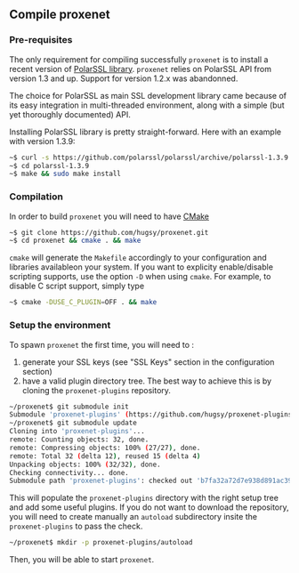 ## Compile proxenet

### Pre-requisites
The only requirement for compiling successfully `proxenet` is to install a recent version of [PolarSSL library](https://polarssl.org/source-code). `proxenet` relies on PolarSSL API from version 1.3 and up. Support for version 1.2.x was abandonned.

The choice for PolarSSL as main SSL development library came because of its easy integration in multi-threaded environment, along with a simple (but yet thoroughly documented) API.

Installing PolarSSL library is pretty straight-forward. Here with an example with version 1.3.9:
``` bash
~$ curl -s https://github.com/polarssl/polarssl/archive/polarssl-1.3.9.tar.gz | tar xfz -
~$ cd polarssl-1.3.9
~$ make && sudo make install
```

### Compilation
In order to build `proxenet` you will need to have [CMake](http://www.cmake.org)

```bash
~$ git clone https://github.com/hugsy/proxenet.git
~$ cd proxenet && cmake . && make
```

`cmake` will generate the `Makefile` accordingly to your configuration and libraries availableon your system.
If you want to explicity enable/disable scripting supports, use the option `-D` when using `cmake`. For example, to disable C script support, simply type
```bash
~$ cmake -DUSE_C_PLUGIN=OFF . && make 
```

### Setup the environment

To spawn `proxenet` the first time, you will need to :

1. generate your SSL keys (see "SSL Keys" section in the configuration section)
2. have a valid plugin directory tree. The best way to achieve this is by cloning the `proxenet-plugins` repository.
```bash
~/proxenet$ git submodule init
Submodule 'proxenet-plugins' (https://github.com/hugsy/proxenet-plugins.git) registered for path 'proxenet-plugins'
~/proxenet$ git submodule update
Cloning into 'proxenet-plugins'...
remote: Counting objects: 32, done.
remote: Compressing objects: 100% (27/27), done.
remote: Total 32 (delta 12), reused 15 (delta 4)
Unpacking objects: 100% (32/32), done.
Checking connectivity... done.
Submodule path 'proxenet-plugins': checked out 'b7fa32a72d7e938d891ac393f30b497d6ceaf37d'
```
This will populate the `proxenet-plugins` directory with the right setup tree and add some useful plugins.
If you do not want to download the repository, you will need to create manually an `autoload` subdirectory insite the `proxenet-plugins` to pass the check.
```bash
~/proxenet$ mkdir -p proxenet-plugins/autoload
```

Then, you will be able to start `proxenet`.
